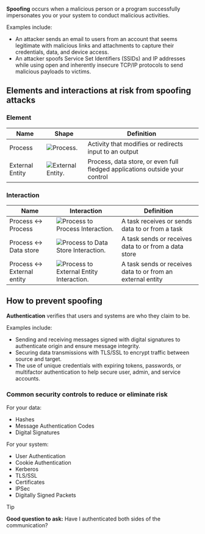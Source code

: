 **Spoofing** occurs when a malicious person or a program successfully impersonates you or your system to conduct malicious activities. 

Examples include:

- An attacker sends an email to users from an account that seems legitimate with malicious links and attachments to capture their credentials, data, and device access.
- An attacker spoofs Service Set Identifiers (SSIDs) and IP addresses while using open and inherently insecure TCP/IP protocols to send malicious payloads to victims.

## Elements and interactions at risk from spoofing attacks

### Element

|Name|Shape|Definition|
|----|-----|-----------|
|Process|![Process.](../media/process50.png)|Activity that modifies or redirects input to an output|
|External Entity|![External Entity.](../media/external-entity50.png)|Process, data store, or even full fledged applications outside your control|

### Interaction

|Name|Interaction|Definition|
|----|-----------|----------|
|Process <-> Process|![Process to Process Interaction.](../media/process-process.png)|A task receives or sends data to or from a task|
|Process <-> Data store|![Process to Data Store Interaction.](../media/process-datastore.png)|A task sends or receives data to or from a data store|
|Process <-> External entity|![Process to External Entity Interaction.](../media/process-externalentity.png)|A task sends or receives data to or from an external entity|
 
## How to prevent spoofing

**Authentication** verifies that users and systems are who they claim to be.

Examples include:

- Sending and receiving messages signed with digital signatures to authenticate origin and ensure message integrity.
- Securing data transmissions with TLS/SSL to encrypt traffic between source and target.
- The use of unique credentials with expiring tokens, passwords, or multifactor authentication to help secure user, admin, and service accounts.

### Common security controls to reduce or eliminate risk

For your data:

- Hashes
- Message Authentication Codes
- Digital Signatures

For your system:

- User Authentication
- Cookie Authentication
- Kerberos
- TLS/SSL
- Certificates
- IPSec
- Digitally Signed Packets

> [!TIP]
> **Good question to ask:**
> Have I authenticated both sides of the communication?
